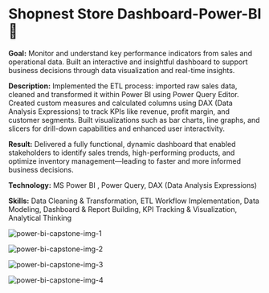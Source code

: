# Shopnest Store Dashboard-Power-BI 🛒






**Goal:**
 Monitor and understand key performance indicators from sales and operational data. Built an interactive and insightful dashboard to support business decisions through data visualization and real-time insights.

 **Description:**
 Implemented the ETL process: imported raw sales data, cleaned and transformed it within Power BI using Power Query Editor.
 Created custom measures and calculated columns using DAX (Data Analysis Expressions) to track KPIs like revenue, profit margin, and customer segments.
 Built visualizations such as bar charts, line graphs, and slicers for drill-down capabilities and enhanced user interactivity.

 **Result:**
 Delivered a fully functional, dynamic dashboard that enabled stakeholders to identify sales trends, high-performing products, and optimize inventory management—leading to faster and more informed business decisions.

 **Technology:**
 MS Power BI , Power Query, DAX (Data Analysis Expressions)

  **Skills:** 
  Data Cleaning & Transformation, ETL Workflow Implementation, Data Modeling, Dashboard & Report Building, KPI Tracking & Visualization, Analytical Thinking

  ![power-bi-capstone-img-1](https://github.com/user-attachments/assets/072489ea-de14-45e1-bed6-c001bd581876)

  ![power-bi-capstone-img-2](https://github.com/user-attachments/assets/d77fe01f-2bd9-45e2-a9a3-551f39a1d1bf)

  ![power-bi-capstone-img-3](https://github.com/user-attachments/assets/782d75ba-5636-458c-a95a-f987bcf0c397)

  ![power-bi-capstone-img-4](https://github.com/user-attachments/assets/1f0f045a-1fc9-4069-9946-ce35dd93340a)



